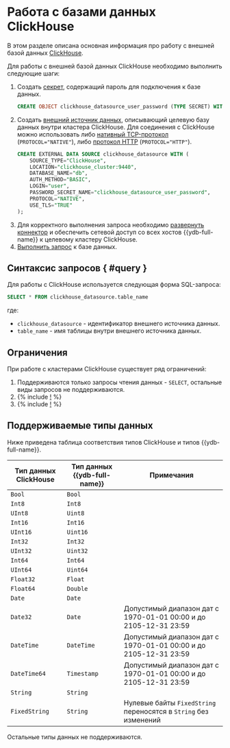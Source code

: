 # Работа с базами данных ClickHouse

В этом разделе описана основная информация про работу с внешней базой данных [ClickHouse](https://clickhouse.com).

Для работы с внешней базой данных ClickHouse необходимо выполнить следующие шаги:
1. Создать [секрет](../datamodel/secrets.md), содержащий пароль для подключения к базе данных.
    ```sql
    CREATE OBJECT clickhouse_datasource_user_password (TYPE SECRET) WITH (value = "password");
    ```
1. Создать [внешний источник данных](../datamodel/external_data_source.md), описывающий целевую базу данных внутри кластера ClickHouse.  Для соединения с ClickHouse можно использовать либо [нативный TCP-протокол](https://clickhouse.com/docs/ru/interfaces/tcp) (`PROTOCOL="NATIVE"`), либо [протокол HTTP](https://clickhouse.com/docs/ru/interfaces/http) (`PROTOCOL="HTTP"`).
    ```sql
    CREATE EXTERNAL DATA SOURCE clickhouse_datasource WITH (
        SOURCE_TYPE="ClickHouse", 
        LOCATION="clickhouse_cluster:9440", 
        DATABASE_NAME="db",
        AUTH_METHOD="BASIC",
        LOGIN="user",
        PASSWORD_SECRET_NAME="clickhouse_datasource_user_password",
        PROTOCOL="NATIVE",
        USE_TLS="TRUE"
    );
    ```
1. Для корректного выполнения запроса необходимо [развернуть коннектор](../../deploy/manual/deploy-ydb-federated-query.md) и обеспечить сетевой доступ со всех хостов {{ydb-full-name}} к целевому кластеру ClickHouse.
1. [Выполнить запрос](#query) к базе данных.


## Синтаксис запросов { #query }
Для работы с ClickHouse используется следующая форма SQL-запроса:

```sql
SELECT * FROM clickhouse_datasource.table_name
```

где:
- `clickhouse_datasource` - идентификатор внешнего источника данных.
- `table_name` - имя таблицы внутри внешнего источника данных.

## Ограничения

При работе с кластерами ClickHouse существует ряд ограничений:

1. Поддерживаются только запросы чтения данных - `SELECT`, остальные виды запросов не поддерживаются.
1. {% include [!](_includes/datetime_limits.md) %}
1. {% include [!](_includes/pushdown_limits.md) %}

## Поддерживаемые типы данных

Ниже приведена таблица соответствия типов ClickHouse и типов {{ydb-full-name}}.

|Тип данных ClickHouse|Тип данных {{ydb-full-name}}|Примечания|
|---|----|------|
|`Bool`|`Bool`||
|`Int8`|`Int8`||
|`UInt8`|`Uint8`||
|`Int16`|`Int16`||
|`UInt16`|`Uint16`||
|`Int32`|`Int32`||
|`UInt32`|`Uint32`||
|`Int64`|`Int64`||
|`UInt64`|`Uint64`||
|`Float32`|`Float`||
|`Float64`|`Double`||
|`Date`|`Date`||
|`Date32`|`Date`|Допустимый диапазон дат с 1970-01-01 00:00 и до 2105-12-31 23:59|
|`DateTime`|`DateTime`|Допустимый диапазон дат с 1970-01-01 00:00 и до 2105-12-31 23:59|
|`DateTime64`|`Timestamp`|Допустимый диапазон дат с 1970-01-01 00:00 и до 2105-12-31 23:59|
|`String`|`String`||
|`FixedString`|`String`|Нулевые байты `FixedString` переносятся в `String` без изменений|

Остальные типы данных не поддерживаются.
